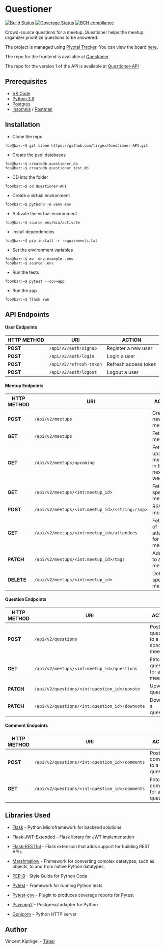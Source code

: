 # Questioner

[![Build Status](https://travis-ci.com/tirgei/Questioner-API-V2.svg?branch=develop)](https://travis-ci.com/tirgei/Questioner-API-V2)
[![Coverage Status](https://coveralls.io/repos/github/tirgei/Questioner-API-V2/badge.svg?branch=develop)](https://coveralls.io/github/tirgei/Questioner-API-V2?branch=develop)
[![BCH compliance](https://bettercodehub.com/edge/badge/tirgei/Questioner-API-V2?branch=develop)](https://bettercodehub.com/)

Crowd-source questions for a meetup. Questioner helps the meetup organizer prioritize questions to be answered.

The project is managed using [Pivotal Tracker](https://www.pivotaltracker.com). You can view the board [here](https://www.pivotaltracker.com/n/projects/2235446).

The repo for the frontend is available at [Questioner](https://github.com/tirgei/Questioner)

The repo for the version 1 of the API is available at [Questioner-API](https://github.com/tirgei/Questioner-API)

## Prerequisites

- [VS Code](https://code.visualstudio.com)
- [Python 3.6](https://www.python.org)
- [Postgres](https://www.postgresql.org)
- [Insomnia](https://insomnia.rest) / [Postman](https://www.getpostman.com)

## Installation

- Clone the repo

```console
foo@bar:~$ git clone https://github.com/tirgei/Questioner-API.git
```

- Create the psql databases

```console
foo@bar:~$ createdb questioner_db
foo@bar:~$ createdb questioner_test_db
```

- CD into the folder

```console
foo@bar:~$ cd Questioner-API
```

- Create a virtual environment

```console
foo@bar:~$ python3 -m venv env
```

- Activate the virtual environment

```console
foo@bar:~$ source env/bin/activate
```

- Install dependencies

```console
foo@bar:~$ pip install -r requirements.txt
```

- Set the environment variables

```console
foo@bar:~$ mv .env.example .env
foo@bar:~$ source .env
```

- Run the tests

```console
foo@bar:~$ pytest --cov=app
```

- Run the app

```console
foo@bar:~$ flask run
```

## API Endpoints

#### User Endpoints

| **HTTP METHOD** | **URI** | **ACTION** |
| --- | --- | --- |
| **POST** | `/api/v2/auth/signup` | Register a new user |
| **POST** | `/api/v2/auth/login` | Login a user |
| **POST** | `/api/v2/refresh-token` | Refresh access token |
| **POST** | `/api/v2/auth/logout` | Logout a user |

#### Meetup Endpoints

| **HTTP METHOD** | **URI** | **ACTION** |
| --- | --- | --- |
| **POST** | `/api/v2/meetups` | Create a new meetup |
| **GET** | `/api/v2/meetups` | Fetch all meetups |
| **GET** | `/api/v2/meetups/upcoming` | Fetch upcoming meetups in the next 1 week|
| **GET** | `/api/v2/meetups/<int:meetup_id>` | Fetch specific meetup |
| **POST** | `/api/v2/meetups/<int:meetup_id>/<string:rsvp>` | RSVP to a meetup |
| **GET** | `/api/v2/meetups/<int:meetup_id>/attendees` | Fetch list of attendees for a meetup|
| **PATCH** | `/api/v2/meetups/<int:meetup_id>/tags` | Add tags to a meetup|
| **DELETE** | `/api/v2/meetups/<int:meetup_id>` | Delete specific meetup |

#### Question Endpoints

| **HTTP METHOD** | **URI** | **ACTION** |
| --- | --- | --- |
| **POST** | `/api/v2/questions` | Post a question to a specific meetup |
| **GET** | `/api/v2/meetups/<int:meetup_id>/questions` | Fetch all questions for a meetup |
| **PATCH** | `/api/v2/questions/<int:question_id>/upvote` | Upvote a question |
| **PATCH** | `/api/v2/questions/<int:question_id>/downvote` | Downvote a question |

#### Comment Endpoints

| **HTTP METHOD** | **URI** | **ACTION** |
| --- | --- | --- |
| **POST** | `/api/v2/questions/<int:question_id>/comments` | Post a comment to a question |
| **GET** | `/api/v2/questions/<int:question_id>/comments` | Fetch all comments for a question |

## Libraries Used

- [Flask](http://flask.pocoo.org) - Python Microframework for backend solutions

- [Flask-JWT-Extended](https://flask-jwt-extended.readthedocs.io/en/latest/) - Flask library for JWT 
implementation

- [Flask-RESTful](https://flask-restful.readthedocs.io) - Flask extension that adds support for building REST APIs

- [Marshmallow](https://marshmallow.readthedocs.io) - Framework for converting complex datatypes, such as objects, to and from native Python datatypes.

- [PEP-8](https://www.python.org/dev/peps/pep-0008/) - Style Guide for Python Code

- [Pytest](https://docs.pytest.org/en/latest/) - Framework for running Python tests

- [Pytest-cov](https://pytest-cov.readthedocs.io) - Plugin to produces coverage reports for Pytest

- [Psycopg2](http://initd.org/psycopg/) - Postgresql adapter for Python

- [Gunicorn](https://gunicorn.org) - Python HTTP server 

## Author

Vincent Kiptirgei - [Tirgei](https://tirgei.github.io)
